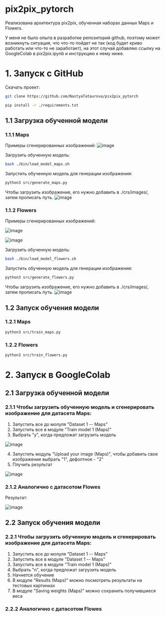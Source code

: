 # pix2pix_pytorch
Реализована архитектура pix2pix, обученная наборах данных Maps и Flowers.

У меня не было опыта в разработке репозиторий github, поэтому может возникнуть ситуация, что что-то пойдет не так (код будет криво работать или что-то не заработает), на этот случай добавляю ссылку на GoogleColab в pix2pix.ipynb и инструкцию к нему ниже.

# 1. Запуск с GitHub
Скачать проект:
```bash
git clone https://github.com/NastyaTataurova/pix2pix_pytorch
```
```bash
pip install -r ./requirements.txt
```
## 1.1 Загрузка обученной модели
### 1.1.1 Maps
Примеры сгенерированных изображений:
![image](https://user-images.githubusercontent.com/49210968/123641026-75b5b200-d82a-11eb-8863-cd958276c591.png)

Загрузить обученную модель:
```bash
bash ./bin/load_model_maps.sh
```
Запустить обученную модель для генерации изображения:
```bash
python3 src/generate_maps.py
```
Чтобы загрузить изображение, его нужно добавить в ./crs/images/, затем прописать путь.
![image](https://user-images.githubusercontent.com/49210968/123647427-bca6a600-d830-11eb-8a11-1e7d8802aa52.png)

### 1.1.2 Flowers
Примеры сгенерированных изображений:

![image](https://user-images.githubusercontent.com/49210968/123640905-4e5ee500-d82a-11eb-9e71-11ca867c40bc.png)

![image](https://user-images.githubusercontent.com/49210968/123641070-8403ce00-d82a-11eb-8101-3b47f7a0259e.png)

Загрузить обученную модель:
```bash
bash ./bin/load_model_flowers.sh
```
Запустить обученную модель для генерации изображения:
```bash
python3 src/generate_flowers.py
```
Чтобы загрузить изображение, его нужно добавить в ./crs/images/, затем прописать путь.
![image](https://user-images.githubusercontent.com/49210968/123648030-4787a080-d831-11eb-93ce-47789ac769f3.png)


## 1.2 Запуск обучения модели
### 1.2.1 Maps
```bash
python3 src/train_maps.py
```
### 1.2.2 Flowers
```bash
python3 src/train_flowers.py
```

# 2. Запуск в GoogleColab
## 2.1 Загрузка обученной модели
### 2.1.1 Чтобы загрузить обученную модель и сгенерировать изображение для датасета Maps:
1. Запустить все до молуля "Dataset 1 -- Maps"
2. Запустить все в модуле "Train model 1 (Maps)"
3. Выбрать "y", когда предложат загрузить модель

![image](https://user-images.githubusercontent.com/49210968/123666301-c2f14e00-d841-11eb-8f1e-635189024c21.png)

4. Запустить модуль "Upload your image (Maps)", чтобы добавить свое изображение выбрать "1", дефолтное - "2"
5. Плучить результат

![image](https://user-images.githubusercontent.com/49210968/123666636-119ee800-d842-11eb-8142-f58644a6f5cc.png)
### 2.1.2 Аналогично с датасотом Flowes
Результат:

![image](https://user-images.githubusercontent.com/49210968/123667326-b8838400-d842-11eb-9ed3-f93d5e05cebc.png)

## 2.2 Запуск обучения модели
### 2.2.1 Чтобы загрузить обученную модель и сгенерировать изображение для датасета Maps:
1. Запустить все до молуля "Dataset 1 -- Maps"
2. Запустить все в модуле "Dataset 1 -- Maps"
3. Запустить все в модуле "Train model 1 (Maps)"
4. Выбрать "n", когда предложат загрузить модель
5. Начнется обучение
6. В модуле "Results (Maps)" можно посмотреть результаты на тестовых картинках
7. В модуле "Saving weights (Maps)" можно сохранить получившиеся веса
### 2.2.2 Аналогично с датасотом Flowes

